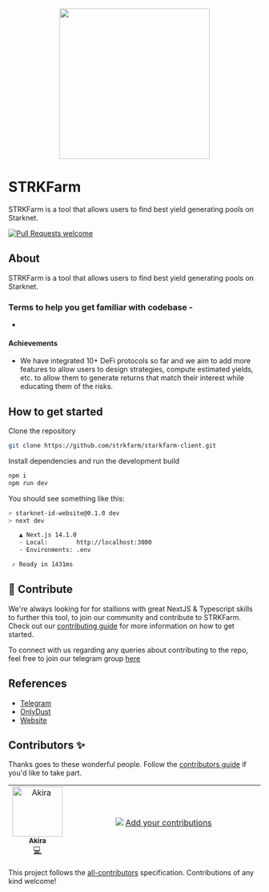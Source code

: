 <!-- prettier-ignore-start -->
<!-- markdownlint-disable -->
<div align="center" style="margin-top:50px">
  <img src="https://avatars.githubusercontent.com/u/165751591?s=200&v=4" height="300">
</div>
<!-- markdownlint-restore -->
<!-- prettier-ignore-end -->


# STRKFarm

STRKFarm is a tool that allows users to find best yield generating pools on Starknet.

[![Pull Requests welcome](https://img.shields.io/badge/PRs-welcome-ff69b4.svg?style=flat-square)](https://github.com/strkfarm/starkfarm-client/issues)

## About

STRKFarm is a tool that allows users to find best yield generating pools on Starknet. 

### Terms to help you get familiar with codebase - 

* 

#### Achievements

* We have integrated 10+ DeFi protocols so far and we aim to add more features to allow users to design strategies, compute estimated yields, etc. to allow them to generate returns that match their interest while educating them of the risks.



## How to get started

Clone the repository
```bash
git clone https://github.com/strkfarm/starkfarm-client.git
```


Install dependencies and run the development build

```bash
npm i
npm run dev
```

You should see something like this:

```sh
> starknet-id-website@0.1.0 dev
> next dev

   ▲ Next.js 14.1.0
   - Local:        http://localhost:3000
   - Environments: .env

 ✓ Ready in 1431ms
```

## 🤝 Contribute

We're always looking for for stallions with great NextJS & Typescript skills to further this tool, to join our community and contribute to STRKFarm. Check out our [contributing guide](./docs/CONTRIBUTING.md)
for more information on how to get started.

To connect with us regarding any queries about contributing to the repo, feel free to join our telegram group [here](https://t.me/+HQ_eHaXmF-1lZDc1)

## References

- [Telegram](https://t.me/+HQ_eHaXmF-1lZDc1)
- [OnlyDust](https://app.onlydust.com/p/strkfarm)
- [Website](https://www.strkfarm.xyz/)


## Contributors ✨

Thanks goes to these wonderful people. Follow the [contributors guide]() if you'd like to take part.

<!-- ALL-CONTRIBUTORS-LIST:START - Do not remove or modify this section -->
<!-- prettier-ignore-start -->
<!-- markdownlint-disable -->
<table>
    <tbody>
        <tr></tr>
    </tbody>
    <tfoot>
    <tr>
    <td align="center" valign="top" width="14.28%"><a href="https://github.com/akiraonstarknet"><img src="https://avatars.githubusercontent.com/u/156126180?v=4" width="100px;" alt="Akira"/><br /><sub><b>Akira</b></sub></a><br /><a href="https://github.com/strkfarm/starkfarm-client/commits?author=akiraonstarknet" title="Code">💻</a></td>
      <td align="center" size="13px" colspan="7">
        <img src="https://raw.githubusercontent.com/all-contributors/all-contributors-cli/1b8533af435da9854653492b1327a23a4dbd0a10/assets/logo-small.svg">
          <a href="https://all-contributors.js.org/docs/en/bot/usage">Add your contributions</a>
        </img>
      </td>
    </tr>
  </tfoot>
</table>

<!-- markdownlint-restore -->
<!-- prettier-ignore-end -->

<!-- ALL-CONTRIBUTORS-LIST:END -->
This project follows the [all-contributors](https://github.com/all-contributors/all-contributors) specification. Contributions of any kind welcome!
